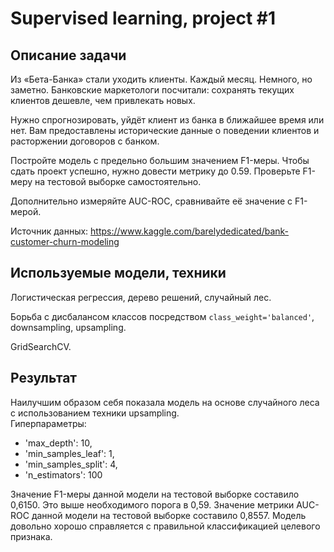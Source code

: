 # Supervised learning, project #1

## Описание задачи

Из «Бета-Банка» стали уходить клиенты. Каждый месяц. Немного, но заметно. Банковские маркетологи посчитали: сохранять текущих клиентов дешевле, чем привлекать новых.

Нужно спрогнозировать, уйдёт клиент из банка в ближайшее время или нет. Вам предоставлены исторические данные о поведении клиентов и расторжении договоров с банком.

Постройте модель с предельно большим значением F1-меры. Чтобы сдать проект успешно, нужно довести метрику до 0.59. Проверьте F1-меру на тестовой выборке самостоятельно.

Дополнительно измеряйте AUC-ROC, сравнивайте её значение с F1-мерой.

Источник данных: https://www.kaggle.com/barelydedicated/bank-customer-churn-modeling

## Используемые модели, техники

Логистическая регрессия, дерево решений, случайный лес.

Борьба с дисбалансом классов посредством `class_weight='balanced'`, downsampling, upsampling.

GridSearchCV.

## Результат

Наилучшим образом себя показала модель на основе случайного леса с использованием техники upsampling.  
Гиперпараметры:
* 'max_depth': 10,
* 'min_samples_leaf': 1,
* 'min_samples_split': 4,
* 'n_estimators': 100

Значение F1-меры данной модели на тестовой выборке составило 0,6150. Это выше необходимого порога в 0,59. Значение метрики AUC-ROC данной модели на тестовой выборке составило 0,8557. Модель довольно хорошо справляется с правильной классификацией целевого признака.